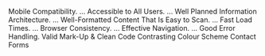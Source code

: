 Mobile Compatibility. ...
Accessible to All Users. ...
Well Planned Information Architecture. ...
Well-Formatted Content That Is Easy to Scan. ...
Fast Load Times. ...
Browser Consistency. ...
Effective Navigation. ...
Good Error Handling.
Valid Mark-Up & Clean Code
Contrasting Colour Scheme
Contact Forms